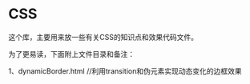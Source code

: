 # CSS

这个库，主要用来放一些有关CSS的知识点和效果代码文件。

为了更易读，下面附上文件目录和备注：

1、dynamicBorder.html  //利用transition和伪元素实现动态变化的边框效果

